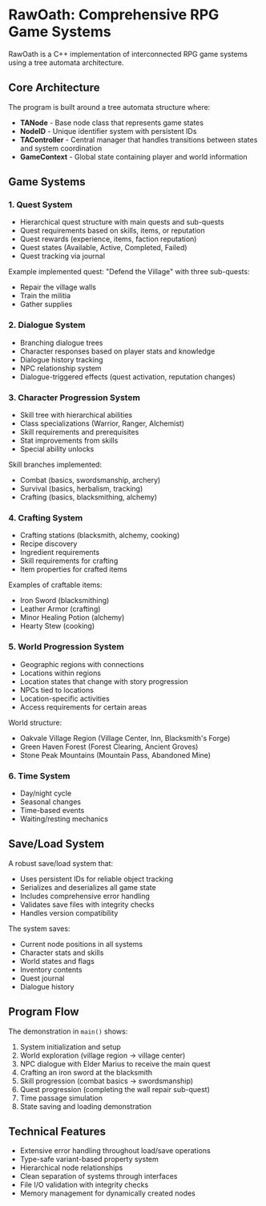 # RawOath: Comprehensive RPG Game Systems

RawOath is a C++ implementation of interconnected RPG game systems using a tree automata architecture.

## Core Architecture

The program is built around a tree automata structure where:

- **TANode** - Base node class that represents game states
- **NodeID** - Unique identifier system with persistent IDs
- **TAController** - Central manager that handles transitions between states and system coordination
- **GameContext** - Global state containing player and world information

## Game Systems

### 1. Quest System
- Hierarchical quest structure with main quests and sub-quests
- Quest requirements based on skills, items, or reputation
- Quest rewards (experience, items, faction reputation)
- Quest states (Available, Active, Completed, Failed)
- Quest tracking via journal

Example implemented quest: "Defend the Village" with three sub-quests:
- Repair the village walls
- Train the militia
- Gather supplies

### 2. Dialogue System
- Branching dialogue trees
- Character responses based on player stats and knowledge
- Dialogue history tracking
- NPC relationship system
- Dialogue-triggered effects (quest activation, reputation changes)

### 3. Character Progression System
- Skill tree with hierarchical abilities
- Class specializations (Warrior, Ranger, Alchemist) 
- Skill requirements and prerequisites
- Stat improvements from skills
- Special ability unlocks

Skill branches implemented:
- Combat (basics, swordsmanship, archery)
- Survival (basics, herbalism, tracking)
- Crafting (basics, blacksmithing, alchemy)

### 4. Crafting System
- Crafting stations (blacksmith, alchemy, cooking)
- Recipe discovery
- Ingredient requirements
- Skill requirements for crafting
- Item properties for crafted items

Examples of craftable items:
- Iron Sword (blacksmithing)
- Leather Armor (crafting)
- Minor Healing Potion (alchemy)
- Hearty Stew (cooking)

### 5. World Progression System
- Geographic regions with connections
- Locations within regions
- Location states that change with story progression
- NPCs tied to locations
- Location-specific activities
- Access requirements for certain areas

World structure:
- Oakvale Village Region (Village Center, Inn, Blacksmith's Forge)
- Green Haven Forest (Forest Clearing, Ancient Groves)
- Stone Peak Mountains (Mountain Pass, Abandoned Mine)

### 6. Time System
- Day/night cycle
- Seasonal changes
- Time-based events
- Waiting/resting mechanics

## Save/Load System

A robust save/load system that:
- Uses persistent IDs for reliable object tracking
- Serializes and deserializes all game state
- Includes comprehensive error handling
- Validates save files with integrity checks
- Handles version compatibility

The system saves:
- Current node positions in all systems
- Character stats and skills
- World states and flags
- Inventory contents
- Quest journal
- Dialogue history

## Program Flow

The demonstration in `main()` shows:
1. System initialization and setup
2. World exploration (village region → village center)
3. NPC dialogue with Elder Marius to receive the main quest
4. Crafting an iron sword at the blacksmith
5. Skill progression (combat basics → swordsmanship)
6. Quest progression (completing the wall repair sub-quest)
7. Time passage simulation
8. State saving and loading demonstration

## Technical Features
- Extensive error handling throughout load/save operations
- Type-safe variant-based property system
- Hierarchical node relationships
- Clean separation of systems through interfaces
- File I/O validation with integrity checks
- Memory management for dynamically created nodes
